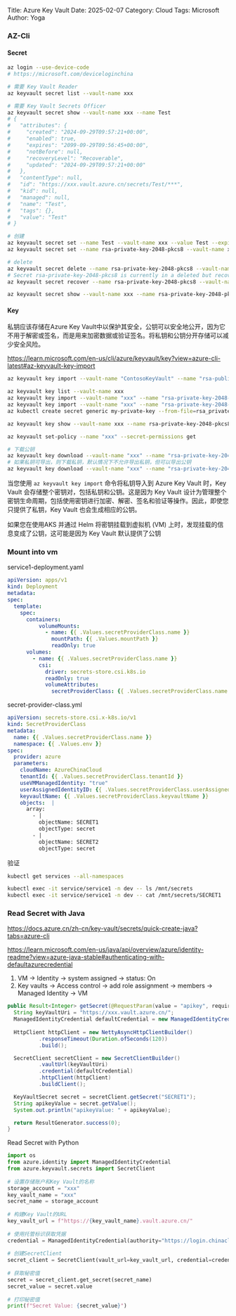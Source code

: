 Title: Azure Key Vault
Date: 2025-02-07
Category: Cloud
Tags: Microsoft
Author: Yoga

### AZ-Cli

#### Secret

```Bash
az login --use-device-code
# https://microsoft.com/deviceloginchina

# 需要 Key Vault Reader
az keyvault secret list --vault-name xxx

# 需要 Key Vault Secrets Officer
az keyvault secret show --vault-name xxx --name Test
# {
#   "attributes": {
#     "created": "2024-09-29T09:57:21+00:00",
#     "enabled": true,
#     "expires": "2099-09-29T09:56:45+00:00",
#     "notBefore": null,
#     "recoveryLevel": "Recoverable",
#     "updated": "2024-09-29T09:57:21+00:00"
#   },
#   "contentType": null,
#   "id": "https://xxx.vault.azure.cn/secrets/Test/***",
#   "kid": null,
#   "managed": null,
#   "name": "Test",
#   "tags": {},
#   "value": "Test"
# }

# 创建
az keyvault secret set --name Test --vault-name xxx --value Test --expires 2025-11-01
az keyvault secret set --name rsa-private-key-2048-pkcs8 --vault-name xxx --file "rsa_private_key_2048_pkcs8.pem" --expires 2025-11-01

# delete
az keyvault secret delete --name rsa-private-key-2048-pkcs8 --vault-name xxx 
# Secret rsa-private-key-2048-pkcs8 is currently in a deleted but recoverable state, and its name cannot be reused; in this state, the secret can only be recovered or purged.
az keyvault secret recover --name rsa-private-key-2048-pkcs8 --vault-name xxx

az keyvault secret show --vault-name xxx --name rsa-private-key-2048-pkcs8
```

#### Key

私钥应该存储在Azure Key Vault中以保护其安全，公钥可以安全地公开，因为它不用于解密或签名，而是用来加密数据或验证签名。将私钥和公钥分开存储可以减少安全风险。

https://learn.microsoft.com/en-us/cli/azure/keyvault/key?view=azure-cli-latest#az-keyvault-key-import

```bash
az keyvault key import --vault-name "ContosoKeyVault" --name "rsa-public-key-2048" --pem-file "rsa_public_key_2048.pem"

az keyvault key list --vault-name xxx
az keyvault key import --vault-name "xxx" --name "rsa-private-key-2048-pkcs8" --pem-file "rsa_private_key_2048_pkcs8.pem"  --expires 2025-11-01
az keyvault key import --vault-name "xxx" --name "rsa-private-key-2048-pkcs8-2" --pem-file "rsa_private_key_2048_pkcs8.pem"  --expires 2025-11-01 --exportable
az kubectl create secret generic my-private-key --from-file=rsa_private_key_2048_pkcs8.pem

az keyvault key show --vault-name xxx --name rsa-private-key-2048-pkcs8

az keyvault set-policy --name "xxx" --secret-permissions get

# 下载公钥
az keyvault key download --vault-name "xxx" --name "rsa-private-key-2048-pkcs8" --file "public_key.pem"
# 如果私钥可导出，则下载私钥，默认情况下不允许导出私钥，但可以导出公钥
az keyvault key download --vault-name "xxx" --name "rsa-private-key-2048-pkcs8" --file "private_key.pem"
```

当您使用 `az keyvault key import` 命令将私钥导入到 Azure Key Vault 时，Key Vault 会存储整个密钥对，包括私钥和公钥。这是因为 Key Vault 设计为管理整个密钥生命周期，包括使用密钥进行加密、解密、签名和验证等操作。因此，即使您只提供了私钥，Key Vault 也会生成相应的公钥。

如果您在使用AKS 并通过 Helm 将密钥挂载到虚拟机 (VM) 上时，发现挂载的信息变成了公钥，这可能是因为 Key Vault 默认提供了公钥

### Mount into vm

service1-deployment.yaml
```yaml
apiVersion: apps/v1
kind: Deployment
metadata:
spec:
  template:
    spec:
      containers:
          volumeMounts:
            - name: {{ .Values.secretProviderClass.name }}
              mountPath: {{ .Values.mountPath }}
              readOnly: true
      volumes:
        - name: {{ .Values.secretProviderClass.name }}
          csi:
            driver: secrets-store.csi.k8s.io
            readOnly: true
            volumeAttributes:
              secretProviderClass: {{ .Values.secretProviderClass.name }} 
```

secret-provider-class.yml
```yaml
apiVersion: secrets-store.csi.x-k8s.io/v1
kind: SecretProviderClass
metadata:
  name: {{ .Values.secretProviderClass.name }}
  namespace: {{ .Values.env }}
spec:
  provider: azure
  parameters:
    cloudName: AzureChinaCloud
    tenantId: {{ .Values.secretProviderClass.tenantId }}
    useVMManagedIdentity: "true"
    userAssignedIdentityID: {{ .Values.secretProviderClass.userAssignedIdentityID }}
    keyvaultName: {{ .Values.secretProviderClass.keyvaultName }}
    objects:  |
      array:
        - |
          objectName: SECRET1
          objectType: secret
        - |
          objectName: SECRET2
          objectType: secret
```

验证
```bash
kubectl get services --all-namespaces

kubectl exec -it service/service1 -n dev -- ls /mnt/secrets
kubectl exec -it service/service1 -n dev -- cat /mnt/secrets/SECRET1
```

### Read Secret with Java

https://docs.azure.cn/zh-cn/key-vault/secrets/quick-create-java?tabs=azure-cli

https://learn.microsoft.com/en-us/java/api/overview/azure/identity-readme?view=azure-java-stable#authenticating-with-defaultazurecredential

1. VM → Identity → system assigned → status: On
2. Key vaults → Access control → add role assignment → members → Managed Identity → VM

```java
public Result<Integer> getSecret(@RequestParam(value = "apikey", required = true) String apikey) {
  String keyVaultUri = "https://xxx.vault.azure.cn/";
  ManagedIdentityCredential defaultCredential = new ManagedIdentityCredentialBuilder().build();
  
  HttpClient httpClient = new NettyAsyncHttpClientBuilder()
          .responseTimeout(Duration.ofSeconds(120))
          .build();

  SecretClient secretClient = new SecretClientBuilder()
          .vaultUrl(keyVaultUri)
          .credential(defaultCredential)
          .httpClient(httpClient)
          .buildClient();

  KeyVaultSecret secret = secretClient.getSecret("SECRET1");
  String apikeyValue = secret.getValue();
  System.out.println("apikeyValue: " + apikeyValue);

  return ResultGenerator.success(0);
}
```

Read Secret with Python
```python
import os
from azure.identity import ManagedIdentityCredential
from azure.keyvault.secrets import SecretClient
 
# 设置存储账户和Key Vault的名称
storage_account = "xxx"
key_vault_name = "xxx"
secret_name = storage_account
 
# 构建Key Vault的URL
key_vault_url = f"https://{key_vault_name}.vault.azure.cn/"
 
# 使用托管标识获取凭据
credential = ManagedIdentityCredential(authority="https://login.chinacloudapi.cn")
 
# 创建SecretClient
secret_client = SecretClient(vault_url=key_vault_url, credential=credential)
 
# 获取秘密值
secret = secret_client.get_secret(secret_name)
secret_value = secret.value
 
# 打印秘密值
print(f"Secret Value: {secret_value}")
```
